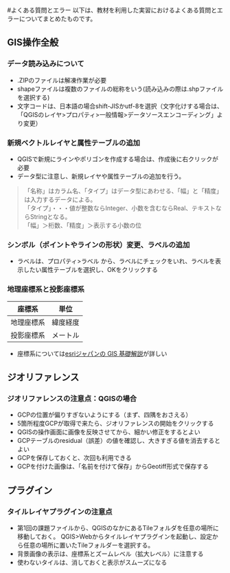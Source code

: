 #よくある質問とエラー
以下は、教材を利用した実習におけるよくある質問とエラーについてまとめたものです。

## GIS操作全般

### データ読み込みについて
* .ZIPのファイルは解凍作業が必要
* shapeファイルは複数のファイルの総称をいう(読み込みの際は.shpファイルを選択する)
* 文字コードは、日本語の場合shift-JISかutf-8を選択（文字化けする場合は、「QGISのレイヤ>プロパティ>一般情報>データソースエンコーディング」より変更）


### 新規ベクトルレイヤと属性テーブルの追加
* QGISで新規にラインやポリゴンを作成する場合は、作成後に右クリックが必要
* データ型に注意し、新規レイヤや属性テーブルの追加を行う。

 >「名称」はカラム名、「タイプ」はデータ型にあわせる、「幅」と「精度」は入力するデータによる。  
「タイプ」・・・値が整数ならInteger、小数を含むならReal、テキストならStringとなる。    
「幅」＞桁数、「精度」＞表示する小数の位  

### シンボル（ポイントやラインの形状）変更、ラベルの追加
* ラベルは、プロパティ>ラベル から、ラベルにチェックをいれ、ラベルを表示したい属性テーブルを選択し、OKをクリックする

### 地理座標系と投影座標系
|座標系|単位|
|---|---|
|地理座標系|緯度経度|
|投影座標系|メートル|

* 座標系については[esriジャパンの GIS 基礎解説](https://www.esrij.com/gis-guide/coordinate-and-spatial/coordinate-system/)が詳しい

## ジオリファレンス
### ジオリファレンスの注意点：QGISの場合
* GCPの位置が偏りすぎないようにする（まず、四隅をおさえる）
* 5箇所程度GCPが取得で来たら、ジオリファレンスの開始をクリックする
* QGISの操作画面に画像を反映させてから、細かい修正をするとよい
* GCPテーブルのresidual（誤差）の値を確認し、大きすぎる値を消去するとよい
* GCPを保存しておくと、次回も利用できる
* GCPを付けた画像は、「名前を付けて保存」からGeotiff形式で保存する

## プラグイン
### タイルレイヤプラグインの注意点

* 第1回の課題ファイルから、QGISのなかにあるTileフォルダを任意の場所に移動しておく。 QGIS>Webからタイルレイヤプラグインを起動し、設定から任意の場所に置いたTileフォルダーを選択する。
* 背景画像の表示は、座標系とズームレベル（拡大レベル）に注意する
* 使わないタイルは、消しておくと表示がスムーズになる
